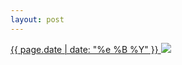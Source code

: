 ```yaml
---
layout: post
---
```


<p>
  <a href="/454">
    <time>{{ page.date | date: "%e %B %Y" }}</time>
    <img src="https://s3.amazonaws.com/life.aaronjgreenberg.com/454.jpg">
  </a>
  
</p>
